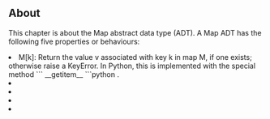 ## About
This chapter is about the Map abstract data type (ADT). A Map ADT has the following five properties or behaviours:
<li> M[k]: Return the value v associated with key k in map M, if one exists; otherwise raise a KeyError. In Python, this is implemented with the special method ``` __getitem__ ```python .
<li>
<li>
<li>
<li>